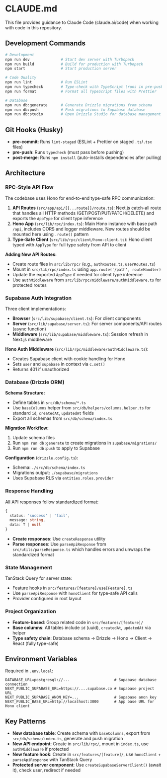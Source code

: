 # CLAUDE.md

This file provides guidance to Claude Code (claude.ai/code) when working with code in this repository.

## Development Commands

```bash
# Development
npm run dev              # Start dev server with Turbopack
npm run build            # Build for production with Turbopack
npm start                # Start production server

# Code Quality
npm run lint             # Run ESLint
npm run typecheck        # Type-check with TypeScript (runs in pre-push hook)
npm run format           # Format all TypeScript files with Prettier

# Database
npm run db:generate      # Generate Drizzle migrations from schema
npm run db:push          # Push migrations to Supabase database
npm run db:studio        # Open Drizzle Studio for database management
```

## Git Hooks (Husky)

- **pre-commit**: Runs `lint-staged` (ESLint + Prettier on staged `.ts`/`.tsx` files)
- **pre-push**: Runs `typecheck` (must pass before pushing)
- **post-merge**: Runs `npm install` (auto-installs dependencies after pulling)

## Architecture

### RPC-Style API Flow

The codebase uses Hono for end-to-end type-safe RPC communication:

1. **API Routes** (`src/app/api/[[...route]]/route.ts`): Next.js catch-all route that handles all HTTP methods (GET/POST/PUT/PATCH/DELETE) and exports the `AppType` for client type inference
2. **Hono App** (`src/lib/rpc/index.ts`): Main Hono instance with base path `/api`, includes CORS and logger middleware. New routes should be mounted here using `.route()` pattern
3. **Type-Safe Client** (`src/lib/rpc/client/hono-client.ts`): Hono client typed with `AppType` for full type safety from API to client

**Adding New API Routes:**
- Create route files in `src/lib/rpc/` (e.g., `authRoutes.ts`, `userRoutes.ts`)
- Mount in `src/lib/rpc/index.ts` using `app.route('/path', routeHandler)`
- Update the exported `AppType` if needed for client type inference
- Use `authMiddleware` from `src/lib/rpc/middleware/authMiddleware.ts` for protected routes

### Supabase Auth Integration

Three client implementations:
- **Browser** (`src/lib/supabase/client.ts`): For client components
- **Server** (`src/lib/supabase/server.ts`): For server components/API routes (async function)
- **Middleware** (`src/lib/supabase/middleware.ts`): Session refresh in Next.js middleware

**Hono Auth Middleware** (`src/lib/rpc/middleware/authMiddleware.ts`):
- Creates Supabase client with cookie handling for Hono
- Sets `user` and `supabase` in context via `c.set()`
- Returns 401 if unauthorized

### Database (Drizzle ORM)

**Schema Structure:**
- Define tables in `src/db/schema/*.ts`
- Use `baseColumns` helper from `src/db/helpers/columns.helper.ts` for standard `id`, `createdAt`, `updatedAt` fields
- Export all schemas from `src/db/schema/index.ts`

**Migration Workflow:**
1. Update schema files
2. Run `npm run db:generate` to create migrations in `supabase/migrations/`
3. Run `npm run db:push` to apply to Supabase

**Configuration** (`drizzle.config.ts`):
- Schema: `./src/db/schema/index.ts`
- Migrations output: `./supabase/migrations`
- Uses Supabase RLS via `entities.roles.provider`

### Response Handling

All API responses follow standardized format:
```typescript
{
  status: 'success' | 'fail',
  message: string,
  data: T | null
}
```

- **Create responses**: Use `createResponse` utility
- **Parse responses**: Use `parseApiResponse` from `src/utils/parseResponse.ts` which handles errors and unwraps the standardized format

### State Management

TanStack Query for server state:
- Feature hooks in `src/features/[feature]/use[Feature].ts`
- Use `parseApiResponse` with `honoClient` for type-safe API calls
- Provider configured in root layout

### Project Organization

- **Feature-based**: Group related code in `src/features/[feature]/`
- **Base columns**: All tables include `id` (uuid), `createdAt`, `updatedAt` via helper
- **Type safety chain**: Database schema → Drizzle → Hono → Client → React (fully type-safe)

## Environment Variables

Required in `.env.local`:
```env
DATABASE_URL=postgresql://...                    # Supabase database connection
NEXT_PUBLIC_SUPABASE_URL=https://....supabase.co # Supabase project URL
NEXT_PUBLIC_SUPABASE_ANON_KEY=...                # Supabase anon key
NEXT_PUBLIC_BASE_URL=http://localhost:3000       # App base URL for Hono client
```

## Key Patterns

- **New database table**: Create schema with `baseColumns`, export from `src/db/schema/index.ts`, generate and push migration
- **New API endpoint**: Create in `src/lib/rpc/`, mount in `index.ts`, use `authMiddleware` if protected
- **New feature hook**: Create in `src/features/[feature]/`, use `honoClient` + `parseApiResponse` with TanStack Query
- **Protected server component**: Use `createSupabaseServerClient()` (await it), check user, redirect if needed
